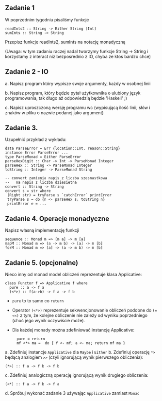 ## Zadanie 1
W poprzednim tygodniu pisaliśmy funkcje

    readInts2 :: String -> Either String [Int]
    sumInts :: String -> String

Przepisz funkcje readInts2, sumInts  na notację monadyczną

(Uwaga: w tym zadaniu raczej nadal tworzymy funkcje String -> String i korzystamy z interact niz bezposrednio z IO, chyba ze ktos bardzo chce)

## Zadanie 2 - IO

a. Napisz program który wypisze swoje argumenty, każdy w osobnej linii

b. Napisz program, który będzie pytał użytkownika o ulubiony język programowania, tak długo aż odpowiedzią będzie 'Haskell' ;)

c. Napisz uproszczoną wersję programu wc (wypisującą ilość linii, słów i znaków w pliku o nazwie podanej jako argument)


## Zadanie 3. 

Uzupełnić przykład z wykładu:

    data ParseError = Err {location::Int, reason::String}
    instance Error ParseError ...
    type ParseMonad = Either ParseError
    parseHexDigit :: Char -> Int -> ParseMonad Integer
    parseHex :: String -> ParseMonad Integer
    toString :: Integer -> ParseMonad String

    -- convert zamienia napis z liczba szesnastkowa 
    --   na napis z liczba dziesietna
    convert :: String -> String
    convert s = str where
     (Right str) = tryParse s `catchError` printError
     tryParse s = do {n <- parseHex s; toString n}
     printError e = ...

## Zadanie 4. Operacje monadyczne

Napisz własną implementację funkcji

    sequence :: Monad m => [m a] -> m [a] 
    mapM :: Monad m => (a -> m b) -> [a] -> m [b]
    forM :: Monad m => [a] -> (a -> m b) -> m [b]

## Zadanie 5. (opcjonalne)

Nieco inny od monad model obliczeń reprezentuje klasa Applicative:

    class Functor f => Applicative f where
      pure :: a -> f a
      (<*>) :: f(a->b) -> f a -> f b 

- `pure` to to samo co `return`
- Operator `(<*>)` reprezentuje sekwencjonowanie obliczeń podobne do `(=<<)` 
z tym, że kolejne obliczenie nie zależy od wyniku poprzedniego (choć jego wynik oczywiście może).
- Dla każdej monady można zdefiniować instancję Applicative:

        pure = return
        mf <*> ma =  do { f <- mf; a <- ma; return mf ma }


a. Zdefiniuj instancje `Applicative` dla `Maybe` i `Either`
b. Zdefiniuj operację `*>` będącą analogiem `>>` (czyli ignorującą wynik pierwszego obliczenia):

    (*>) :: f a -> f b -> f b

c. Zdefiniuj analogiczną operację ignorującą wynik drugiego obliczenia:

    (<*) :: f a -> f b -> f a


d. Spróbuj wykonać zadanie 3 używając `Applicative` zamiast `Monad`

